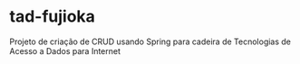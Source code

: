 # tad-fujioka
Projeto de criação de CRUD usando Spring para cadeira de Tecnologias de Acesso a Dados para Internet
